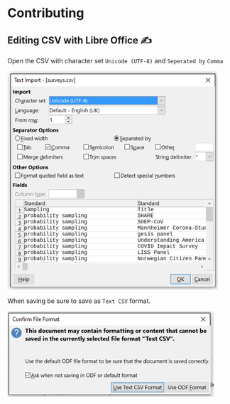 # Contributing

## Editing CSV with Libre Office ✍

Open the CSV with character set `Unicode (UTF-8)` and `Seperated by` `Comma`

![Open CSV in Libre Office](./assets/images/libre_open_csv.png)

When saving be sure to save as `Text CSV` format.

![Save CSV in Libre Office](./assets/images/libre_save_csv.png)

